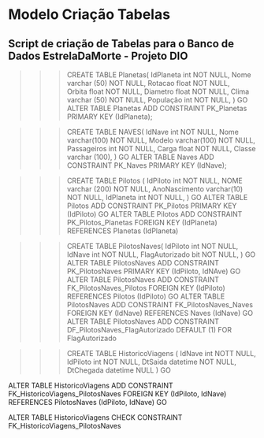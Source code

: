 # Modelo Criação Tabelas

## Script de criação de Tabelas para o Banco de Dados EstrelaDaMorte - Projeto DIO

>>> CREATE TABLE Planetas(
           IdPlaneta int NOT NULL,
           Nome varchar (50) NOT NULL,
           Rotacao float NOT NULL,   
           Orbita float NOT NULL,
           Diametro float NOT NULL,
           Clima varchar (50) NOT NULL,
           População int NOT NULL,
)
GO 
ALTER TABLE Planetas ADD CONSTRAINT PK_Planetas PRIMARY KEY (IdPlaneta); 



>>> CREATE TABLE NAVES(
    IdNave int NOT NULL,
    Nome varchar(100) NOT NULL,
    Modelo varchar(100) NOT NULL,
    Passageiros int NOT NULL,
    Carga float NOT NULL,
    Classe varchar (100),
)
GO
ALTER TABLE Naves ADD CONSTRAINT PK_Naves PRIMARY KEY (IdNave); 



>>> CREATE TABLE Pilotos (
         IdPiloto int NOT NULL,
         NOME varchar (200) NOT NULL,
         AnoNascimento varchar(10) NOT NULL,
         IdPlaneta int NOT NULL,
)
GO
ALTER TABLE Pilotos ADD CONSTRAINT PK_Pilotos PRIMARY KEY (IdPiloto)
GO
ALTER TABLE Pilotos ADD CONSTRAINT PK_Pilotos_Planetas FOREIGN KEY (IdPlaneta)
REFERENCES Planetas (IdPlaneta)



>>> CREATE TABLE PilotosNaves(
           IdPiloto int NOT NULL,
           IdNave int NOT NULL,
           FlagAutorizado bit NOT NULL,
) 
GO
ALTER TABLE PilotosNaves ADD CONSTRAINT PK_PilotosNaves PRIMARY KEY (IdPiloto, IdNAve)
GO
ALTER TABLE PilotosNaves ADD CONSTRAINT FK_PilotosNaves_Pilotos FOREIGN KEY (IdPiloto)
REFERENCES Pilotos (IdPiloto)
GO
ALTER TABLE PilotosNaves ADD CONSTRAINT FK_PilotosNaves_Naves FOREIGN KEY (IdNave)
REFERENCES Naves (IdNave)
GO
ALTER TABLE PilotosNaves ADD CONSTRAINT DF_PilotosNaves_FlagAutorizado DEFAULT (1) FOR FlagAutorizado
 


>>> CREATE TABLE HistoricoViagens (
           IdNave int NOTT NULL,
           IdPiloto int NOT NULL,
           DtSaida datetime NOT NULL,
           DtChegada datetime NULL
)
GO 

ALTER TABLE HistoricoViagens ADD CONSTRAINT FK_HistoricoViagens_PilotosNaves FOREIGN KEY (IdPiloto, IdNave)
REFERENCES PilotosNaves (IdPiloto, IdNave)
GO

ALTER TABLE HistoricoViagens CHECK CONSTRAINT FK_HistoricoViagens_PilotosNaves
           
